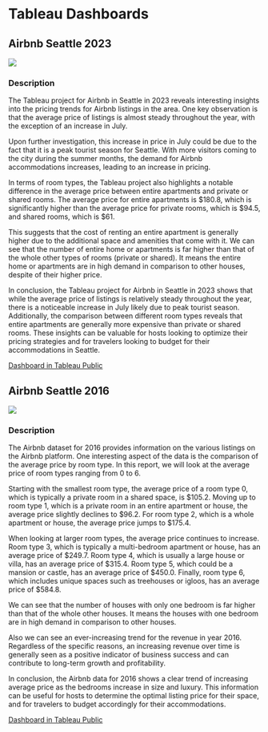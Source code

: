 # Tableau Dashboards

## Airbnb Seattle 2023

<image src="/Tableau_Project1/resources/tableau_2023_seattle.jpg" />

### Description

The Tableau project for Airbnb in Seattle in 2023 reveals interesting insights into the pricing trends for Airbnb listings in the area. One key observation is that the average price of listings is almost steady throughout the year, with the exception of an increase in July.

Upon further investigation, this increase in price in July could be due to the fact that it is a peak tourist season for Seattle. With more visitors coming to the city during the summer months, the demand for Airbnb accommodations increases, leading to an increase in pricing.

In terms of room types, the Tableau project also highlights a notable difference in the average price between entire apartments and private or shared rooms. The average price for entire apartments is $180.8, which is significantly higher than the average price for private rooms, which is $94.5, and shared rooms, which is $61.

This suggests that the cost of renting an entire apartment is generally higher due to the additional space and amenities that come with it.
We can see that the number of entire home or apartments is far higher than that of the whole other types of rooms (private or shared). It means the entire home or apartments are in high demand in comparison to other houses, despite of their higher price.

In conclusion, the Tableau project for Airbnb in Seattle in 2023 shows that while the average price of listings is relatively steady throughout the year, there is a noticeable increase in July likely due to peak tourist season. Additionally, the comparison between different room types reveals that entire apartments are generally more expensive than private or shared rooms. These insights can be valuable for hosts looking to optimize their pricing strategies and for travelers looking to budget for their accommodations in Seattle.

[Dashboard in Tableau Public](https://public.tableau.com/views/AirbnbSeattle2023/Dashboard1?:language=en-US&:display_count=n&:origin=viz_share_link)

## Airbnb Seattle 2016

<image src="/Tableau_Project1/resources/tableau_2016_seattle.jpg" />

### Description

The Airbnb dataset for 2016 provides information on the various listings on the Airbnb platform. One interesting aspect of the data is the comparison of the average price by room type. In this report, we will look at the average price of room types ranging from 0 to 6.

Starting with the smallest room type, the average price of a room type 0, which is typically a private room in a shared space, is $105.2. Moving up to room type 1, which is a private room in an entire apartment or house, the average price slightly declines to $96.2. For room type 2, which is a whole apartment or house, the average price jumps to $175.4.

When looking at larger room types, the average price continues to increase. Room type 3, which is typically a multi-bedroom apartment or house, has an average price of $249.7. Room type 4, which is usually a large house or villa, has an average price of $315.4. Room type 5, which could be a mansion or castle, has an average price of $450.0. Finally, room type 6, which includes unique spaces such as treehouses or igloos, has an average price of $584.8.

We can see that the number of houses with only one bedroom is far higher than that of the whole other houses. It means the houses with one bedroom are in high demand in comparison to other houses.

Also we can see an ever-increasing trend for the revenue in year 2016. Regardless of the specific reasons, an increasing revenue over time is generally seen as a positive indicator of business success and can contribute to long-term growth and profitability.

In conclusion, the Airbnb data for 2016 shows a clear trend of increasing average price as the bedrooms increase in size and luxury. This information can be useful for hosts to determine the optimal listing price for their space, and for travelers to budget accordingly for their accommodations.

[Dashboard in Tableau Public](https://public.tableau.com/views/AirbnbSeattle2016_16764806666690/Dashboard1?:language=en-US&:display_count=n&:origin=viz_share_link)

